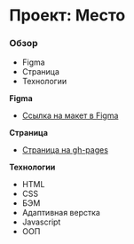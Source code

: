 # Проект: Место

### Обзор

* Figma
* Страница
* Технологии

**Figma**

* [Ссылка на макет в Figma](https://www.figma.com/file/2cn9N9jSkmxD84oJik7xL7/JavaScript.-Sprint-4?node-id=0%3A1)

**Страница**

* [Страница на gh-pages](https://sashamehaev.github.io/mesto/index.html)

**Технологии**

* HTML
* CSS
* БЭМ
* Адаптивная верстка
* Javascript
* ООП
